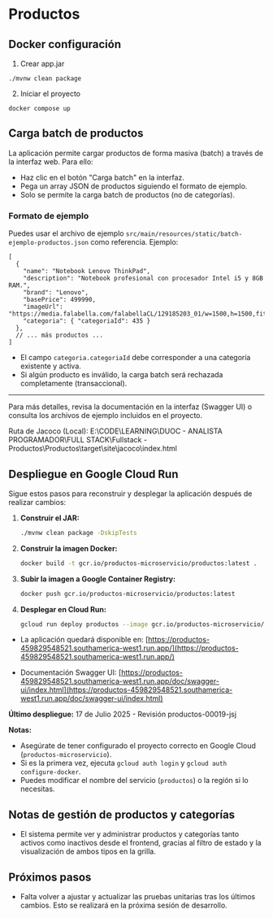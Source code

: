 # Productos

## Docker configuración

1. Crear app.jar
```
./mvnw clean package
```

2. Iniciar el proyecto
```
docker compose up
```

## Carga batch de productos

La aplicación permite cargar productos de forma masiva (batch) a través de la interfaz web. Para ello:

- Haz clic en el botón "Carga batch" en la interfaz.
- Pega un array JSON de productos siguiendo el formato de ejemplo.
- Solo se permite la carga batch de productos (no de categorías).

### Formato de ejemplo

Puedes usar el archivo de ejemplo `src/main/resources/static/batch-ejemplo-productos.json` como referencia. Ejemplo:

```
[
  {
    "name": "Notebook Lenovo ThinkPad",
    "description": "Notebook profesional con procesador Intel i5 y 8GB RAM.",
    "brand": "Lenovo",
    "basePrice": 499990,
    "imageUrl": "https://media.falabella.com/falabellaCL/129185203_01/w=1500,h=1500,fit=pad",
    "categoria": { "categoriaId": 435 }
  },
  // ... más productos ...
]
```

- El campo `categoria.categoriaId` debe corresponder a una categoría existente y activa.
- Si algún producto es inválido, la carga batch será rechazada completamente (transaccional).

---

Para más detalles, revisa la documentación en la interfaz (Swagger UI) o consulta los archivos de ejemplo incluidos en el proyecto.

Ruta de Jacoco (Local):
E:\CODE\LEARNING\DUOC - ANALISTA PROGRAMADOR\FULL STACK\Fullstack - Productos\Productos\target\site\jacoco\index.html

## Despliegue en Google Cloud Run

Sigue estos pasos para reconstruir y desplegar la aplicación después de realizar cambios:

1. **Construir el JAR:**

   ```sh
   ./mvnw clean package -DskipTests
   ```

2. **Construir la imagen Docker:**

   ```sh
   docker build -t gcr.io/productos-microservicio/productos:latest .
   ```

3. **Subir la imagen a Google Container Registry:**

   ```sh
   docker push gcr.io/productos-microservicio/productos:latest
   ```

4. **Desplegar en Cloud Run:**

   ```sh
   gcloud run deploy productos --image gcr.io/productos-microservicio/productos:latest --platform managed --region southamerica-west1 --allow-unauthenticated
   ```

- La aplicación quedará disponible en: [https://productos-459829548521.southamerica-west1.run.app/](https://productos-459829548521.southamerica-west1.run.app/)

- Documentación Swagger UI: [https://productos-459829548521.southamerica-west1.run.app/doc/swagger-ui/index.html](https://productos-459829548521.southamerica-west1.run.app/doc/swagger-ui/index.html)

**Último despliegue:** 17 de Julio 2025 - Revisión productos-00019-jsj

**Notas:**
- Asegúrate de tener configurado el proyecto correcto en Google Cloud (`productos-microservicio`).
- Si es la primera vez, ejecuta `gcloud auth login` y `gcloud auth configure-docker`.
- Puedes modificar el nombre del servicio (`productos`) o la región si lo necesitas.

## Notas de gestión de productos y categorías

- El sistema permite ver y administrar productos y categorías tanto activos como inactivos desde el frontend, gracias al filtro de estado y la visualización de ambos tipos en la grilla.

## Próximos pasos

- Falta volver a ajustar y actualizar las pruebas unitarias tras los últimos cambios. Esto se realizará en la próxima sesión de desarrollo.